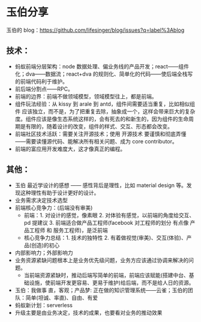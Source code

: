 # 玉伯分享


玉伯的 blog：https://github.com/lifesinger/blog/issues?q=label%3Ablog

## 技术：
- 蚂蚁前端分层架构：node 数据处理、偏业务线的产品开发；react——组件化；dva——数据流；react+dva 的规则化、简单化的代码——使后端全栈写的前端代码利于维护。
- 前后端分割点——RPC。
- 前端的边界：前端不做领域模型，领域模型往上，都是前端。
- 组件玩法经验：从 kissy 到 arale 到 antd，组件间需要适当重复，比如相似组件 应该独立，而不是，为了把重复去除，抽象成一个，这样会带来巨大的复杂度。组件应该是像生态系统这样的，会有死去的和新生的，因为组件的生命周期是有限的，随着设计的改变，组件的样式、交互、形态都会改变。
- 前端社区技术活跃：需要关注开源技术；使用 开源技术 要谨慎和彻底弄懂——需要读懂源代码、能解决所有相关问题、成为 core contributor。
- 前端的富应用开发难度大，这才像真正的编程。

## 其他：
- 玉伯 最近学设计的感想 —— 感性背后是理性，比如 material design 等。发现这种理性有助于设计更好的设计。
- 业务需求决定技术选型
- 前端核心竞争力：(后端没有审美)
    - 前端：1. 对设计的感觉，像素眼  2. 对体验有感觉，以前端的角度给交互、pd 提建议 3. 前端适合做产品工程师(facebook 对工程师的划分 有点像 产品工程师 和 服务工程师)，是泛前端
    - 核心竞争力总结：1. 技术的独特性 2. 有着做视觉(审美)、交互(体验)、产品(创造)的初心
- 内部影响力；外部影响力
- 业务资源紧缺问题根本上是业务优先级问题，业务方应该通过协调来解决的问题。
    - 当前端资源紧缺时，推动后端写简单的前端，前端应该赋能(搭建中台、基础设施，使前端开发更容易、更易于维护)给后端，而不是给人日的资源。
- 玉伯：我做事 直，客观；产品梦: 正在做的知识管理系统——云雀；玉伯的团队：简单(坦诚、率直)、自由、有爱
- 蚂蚁新计划：serverless
- 升级主要是由业务决定，技术的成果，也要看对业务的推动效果
